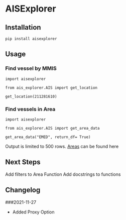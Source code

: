 # AISExplorer

## Installation

```
pip install aisexplorer
```

## Usage

### Find vessel by MMIS

```
import aisexplorer

from ais_explorer.AIS import get_location

get_location(211281610)
```

### Find vessels in Area

```
import aisexplorer

from ais_explorer.AIS import get_area_data

get_area_data("EMED", return_df= True)
```
Output is limited to 500 rows.
[Areas](https://help.marinetraffic.com/hc/en-us/articles/214556408-Areas-of-the-World-How-does-MarineTraffic-segment-them-) can be found here

## Next Steps

Add filters to Area Function
Add docstrings to functions

## Changelog

###2021-11-27

- Added Proxy Option






